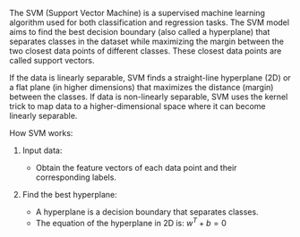 The SVM (Support Vector Machine) is a supervised machine learning algorithm used for both classification and regression tasks. The SVM model aims to find the best decision boundary (also called a hyperplane) that separates classes in the dataset while maximizing the margin between the two closest data points of different classes. These closest data points are called support vectors.

If the data is linearly separable, SVM finds a straight-line hyperplane (2D) or a flat plane (in higher dimensions) that maximizes the distance (margin) between the classes.
If data is non-linearly separable, SVM uses the kernel trick to map data to a higher-dimensional space where it can become linearly separable.

How SVM works:

1) Input data:
   - Obtain the feature vectors of each data point and their corresponding labels.
  
2) Find the best hyperplane:
   - A hyperplane is a decision boundary that separates classes.
   - The equation of the hyperplane in 2D is:
     $w^T + b = 0$


